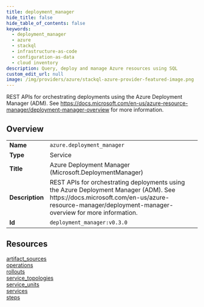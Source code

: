 ```yaml
---
title: deployment_manager
hide_title: false
hide_table_of_contents: false
keywords:
  - deployment_manager
  - azure
  - stackql
  - infrastructure-as-code
  - configuration-as-data
  - cloud inventory
description: Query, deploy and manage Azure resources using SQL
custom_edit_url: null
image: /img/providers/azure/stackql-azure-provider-featured-image.png
---
```

REST APIs for orchestrating deployments using the Azure Deployment Manager (ADM). See https://docs.microsoft.com/en-us/azure-resource-manager/deployment-manager-overview for more information.  
    

## Overview
<table><tbody>
<tr><td><b>Name</b></td><td><code>azure.deployment_manager</code></td></tr>
<tr><td><b>Type</b></td><td>Service</td></tr>
<tr><td><b>Title</b></td><td>Azure Deployment Manager (Microsoft.DeploymentManager)</td></tr>
<tr><td><b>Description</b></td><td>REST APIs for orchestrating deployments using the Azure Deployment Manager (ADM). See https://docs.microsoft.com/en-us/azure-resource-manager/deployment-manager-overview for more information.</td></tr>
<tr><td><b>Id</b></td><td><code>deployment_manager:v0.3.0</code></td></tr>
</tbody></table>

## Resources
<div class="row">
<div class="providerDocColumn">
<a href="/providers/azure/deployment_manager/artifact_sources/">artifact_sources</a><br />
<a href="/providers/azure/deployment_manager/operations/">operations</a><br />
<a href="/providers/azure/deployment_manager/rollouts/">rollouts</a><br />
<a href="/providers/azure/deployment_manager/service_topologies/">service_topologies</a><br />
</div>
<div class="providerDocColumn">
<a href="/providers/azure/deployment_manager/service_units/">service_units</a><br />
<a href="/providers/azure/deployment_manager/services/">services</a><br />
<a href="/providers/azure/deployment_manager/steps/">steps</a><br />
</div>
</div>

